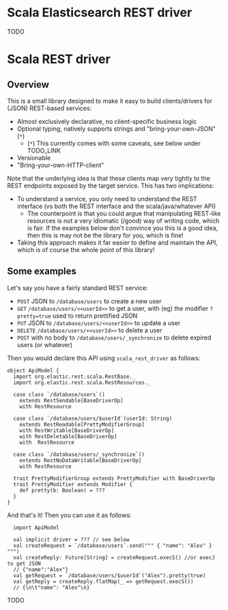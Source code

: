 # Scala Elasticsearch REST driver

TODO

# Scala REST driver

## Overview

This is a small library designed to make it easy to build clients/drivers for (JSON) REST-based services:
* Almost exclusively declarative, no client-specific business logic
* Optional typing, natively supports strings and "bring-your-own-JSON" (`*`)
   * (`*`) This currently comes with some caveats, see below under TODO_LINK
* Versionable
* "Bring-your-own-HTTP-client"

Note that the underlying idea is that these clients map very tightly to the REST endpoints exposed by the target service. This has two implications:
* To understand a service, you only need to understand the REST interface (vs both the REST interface and the scala/java/whatever API)
   * The counterpoint is that you could argue that manipulating REST-like resources is not a very idiomatic (/good) way of writing code, which is fair. If the examples below don't convince you this is a good idea, then this is may not be the library for you, which is fine!
* Taking this approach makes it far easier to define and maintain the API, which is of course the whole point of this library!

## Some examples

Let's say you have a fairly standard REST service:
* `POST` JSON to `/database/users` to create a new user
* `GET` `/database/users/<<userId>>` to get a user, with (eg) the modifier `?pretty=true` used to return prettified JSON
* `PUT` JSON to `/database/users/<<userId>>` to update a user
* `DELETE` `/database/users/<<userId>>` to delete a user
* `POST` with no body to `/database/users/_synchronize` to delete expired users (or whatever)  

Then you would declare this API using `scala_rest_driver` as follows:

```
object ApiModel {
  import org.elastic.rest.scala.RestBase._
  import org.elastic.rest.scala.RestResources._

  case class `/database/users`() 
    extends RestSendable[BaseDriverOp]
    with RestResource

  case class `/database/users/$userId`(userId: String) 
    extends RestReadable[PrettyModifierGroup]
    with RestWritable[BaseDriverOp]
    with RestDeletable[BaseDriverOp]
    with  RestResource

  case class `/database/users/_synchronize`()
    extends RestNoDataWritable[BaseDriverOp]
    with RestResource

  trait PrettyModifierGroup extends PrettyModifier with BaseDriverOp
  trait PrettyModifier extends Modifier {
    def pretty(b: Boolean) = ???
  }
}
```

And that's it! Then you can use it as follows:

```
  import ApiModel
  
  val implicit driver = ??? // see below
  val createRequest = `/database/users`.send(""" { "name": "Alex" } """)
  val createReply: Future[String] = createRequest.execS() //or execJ to get JSON
  // {"name":"Alex"}
  val getRequest = `/database/users/$userId`("Alex").pretty(true)
  val getReply = createReply.flatMap(_ => getRequest.execS())
  // {\n\t"name": "Alex"\n}
```

TODO
